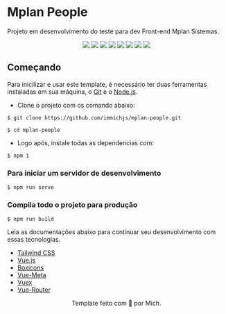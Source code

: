 # Mplan People

Projeto em desenvolvimento do teste para dev Front-end Mplan Sistemas.

<p align="center">
    <img src="https://i.imgur.com/DLFWmRX.png">
    <img src="https://i.imgur.com/f5urK4r.png">
    <img src="https://i.imgur.com/3nt5niq.png">
    <img src="https://i.imgur.com/K5LSb0b.png">
    <img src="https://i.imgur.com/PpaBdfN.png">
    <img src="https://i.imgur.com/aGE37hK.png">
    <img src="https://i.imgur.com/9qqbGMT.png">
    <img src="https://i.imgur.com/ttUDQ5g.png">
</p>

## Começando

Para inicilizar e usar este template, é necessário ter duas ferramentas instaladas em sua máquina, o [Git](https://git-scm.com/) e o [Node.js](https://nodejs.org/).

- Clone o projeto com os comando abaixo:
```
$ git clone https://github.com/immichjs/mplan-people.git

$ cd mplan-people
```

- Logo após, instale todas as dependencias com:
```
$ npm i
```

### Para iniciar um servidor de desenvolvimento
```
$ npm run serve
```

### Compila todo o projeto para produção
```
$ npm run build
```

Leia as documentações abaixo para continuar seu desenvolvimento com essas tecnologias.

- [Tailwind CSS](https://tailwindcss.com/)
- [Vue.js](https://br.vuejs.org/)
- [Boxicons](https://boxicons.com/)
- [Vue-Meta](https://www.npmjs.com/package/vue-meta)
- [Vuex](https://vuex.vuejs.org/ptbr/)
- [Vue-Router](https://router.vuejs.org)

<p align="center">Template feito com 💖 por Mich.</p>

